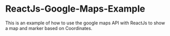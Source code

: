 # ReactJs-Google-Maps-Example
This is an example of how to use the google maps API with ReactJs to show a map and marker based on Coordinates.
